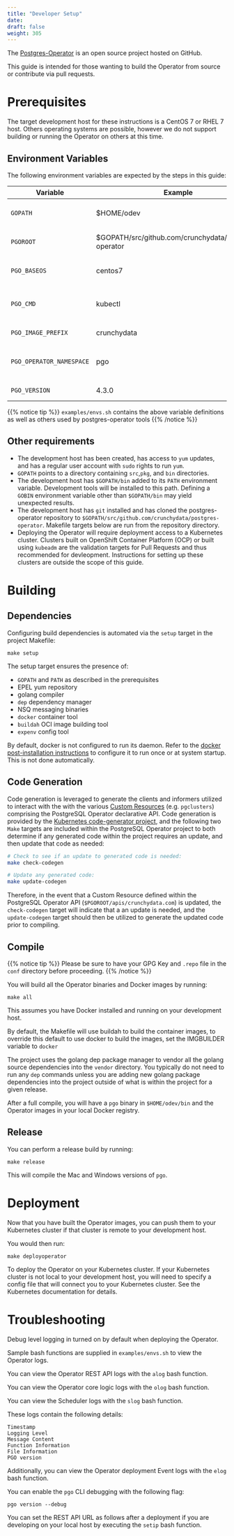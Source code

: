 ```yaml
---
title: "Developer Setup"
date:
draft: false
weight: 305
---
```


The [Postgres-Operator](https://github.com/crunchydata/postgres-operator) is an open source project hosted on GitHub.

This guide is intended for those wanting to build the Operator from source or contribute via pull requests.


# Prerequisites
The target development host for these instructions is a CentOS 7 or RHEL 7 host. Others operating systems
are possible, however we do not support building or running the Operator on others at this time.

## Environment Variables

The following environment variables are expected by the steps in this guide:

Variable | Example | Description
-------- | ------- | -----------
`GOPATH` | $HOME/odev | Golang project directory
`PGOROOT` | $GOPATH/src/github.com/crunchydata/postgres-operator | Operator repository location
`PGO_BASEOS` | centos7 | Base OS for container images
`PGO_CMD` | kubectl | Cluster management tool executable
`PGO_IMAGE_PREFIX` | crunchydata | Container image prefix
`PGO_OPERATOR_NAMESPACE` | pgo | Kubernetes namespace for the operator
`PGO_VERSION` | 4.3.0 | Operator version

{{% notice tip %}}
`examples/envs.sh` contains the above variable definitions as well as others used by postgres-operator tools
{{% /notice %}}


## Other requirements

* The development host has been created, has access to `yum` updates, and has a regular user account with `sudo` rights to run `yum`.
* `GOPATH` points to a directory containing `src`,`pkg`, and `bin` directories.
* The development host has `$GOPATH/bin` added to its `PATH` environment variable. Development tools will be installed to this path. Defining a `GOBIN` environment variable other than `$GOPATH/bin` may yield unexpected results.
* The development host has `git` installed and has cloned the postgres-operator repository to `$GOPATH/src/github.com/crunchydata/postgres-operator`. Makefile targets below are run from the repository directory.
* Deploying the Operator will require deployment access to a Kubernetes cluster. Clusters built on OpenShift Container Platform (OCP) or built using `kubeadm` are the validation targets for Pull Requests and thus recommended for devleopment. Instructions for setting up these clusters are outside the scope of this guide.


# Building

## Dependencies

Configuring build dependencies is automated via the `setup` target in the project Makefile:

    make setup

The setup target ensures the presence of:

* `GOPATH` and `PATH` as described in the prerequisites
* EPEL yum repository
* golang compiler
* `dep` dependency manager
* NSQ messaging binaries
* `docker` container tool
* `buildah` OCI image building tool
* `expenv` config tool

By default, docker is not configured to run its daemon. Refer to the [docker post-installation instructions](https://docs.docker.com/install/linux/linux-postinstall/) to configure it to run once or at system startup. This is not done automatically.

## Code Generation

Code generation is leveraged to generate the clients and informers utilized to interact with the
with the various [Custom Resources](https://kubernetes.io/docs/concepts/extend-kubernetes/api-extension/custom-resources/) 
(e.g. `pgclusters`) comprising the PostgreSQL Operator declarative API.  Code generation is provided
by the [Kubernetes code-generator project](https://github.com/kubernetes/code-generator),
and the following two `Make` targets are included within the PostgreSQL Operator project to both
determine if any generated code within the project requires an update, and then update that code
as needed:

```bash
# Check to see if an update to generated code is needed:
make check-codegen

# Update any generated code:
make update-codegen
```

Therefore, in the event that a Custom Resource defined within the PostgreSQL Operator API 
(`$PGOROOT/apis/crunchydata.com`) is updated, the `check-codegen` target will indicate that a 
an update is needed, and the `update-codegen` target should then be utilized to generate the
updated code prior to compiling.

## Compile

{{% notice tip %}}
Please be sure to have your GPG Key and `.repo` file in the `conf` directory
before proceeding.
{{% /notice %}}

You will build all the Operator binaries and Docker images by running:

    make all

This assumes you have Docker installed and running on your development host.

By default, the Makefile will use buildah to build the container images, to override this default to use docker to build the images, set the IMGBUILDER variable to `docker`


The project uses the golang dep package manager to vendor all the golang source dependencies into the `vendor` directory.  You typically do not need to run any `dep` commands unless you are adding new golang package dependencies into the project outside of what is within the project for a given release.

After a full compile, you will have a `pgo` binary in `$HOME/odev/bin` and the Operator images in your local Docker registry.

## Release
You can perform a release build by running:

    make release

This will compile the Mac and Windows versions of `pgo`.


# Deployment

Now that you have built the Operator images, you can push them to your Kubernetes cluster if that cluster is remote to your development host.

You would then run:

    make deployoperator

To deploy the Operator on your Kubernetes cluster.  If your Kubernetes cluster is not local to your development host, you will need to specify a config file that will connect you to your Kubernetes cluster. See the Kubernetes documentation for details.


# Troubleshooting

Debug level logging in turned on by default when deploying the Operator.

Sample bash functions are supplied in `examples/envs.sh` to view
the Operator logs.

You can view the Operator REST API logs with the `alog` bash function.

You can view the Operator core logic logs with the `olog` bash function.

You can view the Scheduler logs with the `slog` bash function.

These logs contain the following details:

	Timestamp
	Logging Level
	Message Content
	Function Information
	File Information
	PGO version

Additionally, you can view the Operator deployment Event logs with the `elog` bash function.

You can enable the `pgo` CLI debugging with the following flag:

    pgo version --debug

You can set the REST API URL as follows after a deployment if you are
developing on your local host by executing the `setip` bash function.
